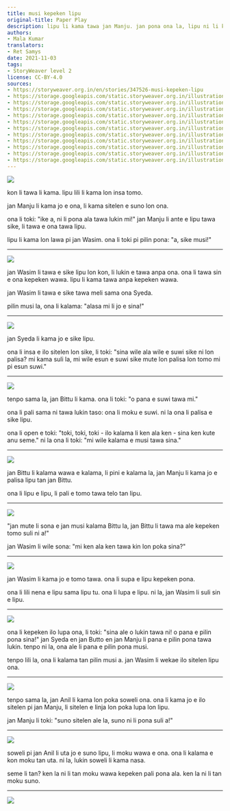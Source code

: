 ```yaml
---
title: musi kepeken lipu
original-title: Paper Play
description: lipu li kama tawa jan Manju. jan pona ona la, lipu ni li kama ijo ante.
authors:
- Mala Kumar
translators:
- Ret Samys
date: 2021-11-03
tags:
- StoryWeaver level 2
license: CC-BY-4.0
sources:
- https://storyweaver.org.in/en/stories/347526-musi-kepeken-lipu
- https://storage.googleapis.com/static.storyweaver.org.in/illustration_crops/1866/size7/abb5d13f72dd864a0b469e58b88bf0ef.jpg
- https://storage.googleapis.com/static.storyweaver.org.in/illustration_crops/1867/size7/87fdef913f3105a7d5f7097ac80ffbdb.jpg
- https://storage.googleapis.com/static.storyweaver.org.in/illustration_crops/1868/size7/e146dde722f5ab15101ec881911b138f.jpg
- https://storage.googleapis.com/static.storyweaver.org.in/illustration_crops/1869/size7/91db9351f8946e3ddfefc0b0c0b1a7cc.jpg
- https://storage.googleapis.com/static.storyweaver.org.in/illustration_crops/1870/size7/0e20d8dccaf08bf4507134f464260200.jpg
- https://storage.googleapis.com/static.storyweaver.org.in/illustration_crops/1871/size7/40ece528f64e3540654f392d082f7fd4.jpg
- https://storage.googleapis.com/static.storyweaver.org.in/illustration_crops/1872/size7/43fd2c08ca69cd16486309666db9eccd.jpg
- https://storage.googleapis.com/static.storyweaver.org.in/illustration_crops/1873/size7/644128ba4168f4133ee9c69684b24cd4.jpg
- https://storage.googleapis.com/static.storyweaver.org.in/illustration_crops/1874/size7/4e893a2a50740056fc05618df94d9fb0.jpg
- https://storage.googleapis.com/static.storyweaver.org.in/illustration_crops/1875/size7/9bb3a6d3bd23e0d0c2129d78450d6f81.jpg
- https://storage.googleapis.com/static.storyweaver.org.in/illustration_crops/1876/size7/18c5cc8bef12da89917560f58a1bff20.jpg
---
```


![](https://storage.googleapis.com/static.storyweaver.org.in/illustration_crops/1866/size7/abb5d13f72dd864a0b469e58b88bf0ef.jpg)

kon li tawa li kama. lipu lili li kama lon insa tomo.

jan Manju li kama jo e ona, li kama sitelen e suno lon ona.

ona li toki: "ike a, ni li pona ala tawa lukin mi!" jan Manju li ante e lipu tawa sike, li tawa e ona tawa lipu.

lipu li kama lon lawa pi jan Wasim. ona li toki pi pilin pona: "a, sike musi!"

---

![](https://storage.googleapis.com/static.storyweaver.org.in/illustration_crops/1867/size7/87fdef913f3105a7d5f7097ac80ffbdb.jpg)

jan Wasim li tawa e sike lipu lon kon, li lukin e tawa anpa ona. ona li tawa sin e ona kepeken wawa. lipu li kama tawa anpa kepeken wawa.

jan Wasim li tawa e sike tawa meli sama ona Syeda.

pilin musi la, ona li kalama: "alasa mi li jo e sina!"

---

![](https://storage.googleapis.com/static.storyweaver.org.in/illustration_crops/1868/size7/e146dde722f5ab15101ec881911b138f.jpg)

jan Syeda li kama jo e sike lipu.

ona li insa e ilo sitelen lon sike, li toki: "sina wile ala wile e suwi sike ni lon palisa? mi kama suli la, mi wile esun e suwi sike mute lon palisa lon tomo mi pi esun suwi."

---

![](https://storage.googleapis.com/static.storyweaver.org.in/illustration_crops/1869/size7/91db9351f8946e3ddfefc0b0c0b1a7cc.jpg)

tenpo sama la, jan Bittu li kama. ona li toki: "o pana e suwi tawa mi."

ona li pali sama ni tawa lukin taso: ona li moku e suwi. ni la ona li palisa e sike lipu.

ona li open e toki: "toki, toki, toki - ilo kalama li ken ala ken - sina ken kute anu seme." ni la ona li toki: "mi wile kalama e musi tawa sina."

---

![](https://storage.googleapis.com/static.storyweaver.org.in/illustration_crops/1870/size7/0e20d8dccaf08bf4507134f464260200.jpg)

jan Bittu li kalama wawa e kalama, li pini e kalama la, jan Manju li kama jo e palisa lipu tan jan Bittu.

ona li lipu e lipu, li pali e tomo tawa telo tan lipu.

---

![](https://storage.googleapis.com/static.storyweaver.org.in/illustration_crops/1871/size7/40ece528f64e3540654f392d082f7fd4.jpg)

"jan mute li sona e jan musi kalama Bittu la, jan Bittu li tawa ma ale kepeken tomo suli ni a!"

jan Wasim li wile sona: "mi ken ala ken tawa kin lon poka sina?"

---

![](https://storage.googleapis.com/static.storyweaver.org.in/illustration_crops/1872/size7/43fd2c08ca69cd16486309666db9eccd.jpg)

jan Wasim li kama jo e tomo tawa. ona li supa e lipu kepeken pona.

ona li lili nena e lipu sama lipu tu. ona li lupa e lipu. ni la, jan Wasim li suli sin e lipu.

---

![](https://storage.googleapis.com/static.storyweaver.org.in/illustration_crops/1873/size7/644128ba4168f4133ee9c69684b24cd4.jpg)

ona li kepeken ilo lupa ona, li toki: "sina ale o lukin tawa ni! o pana e pilin pona sina!" jan Syeda en jan Butto en jan Manju li pana e pilin pona tawa lukin. tenpo ni la, ona ale li pana e pilin pona musi.

tenpo lili la, ona li kalama tan pilin musi a. jan Wasim li wekae ilo sitelen lipu ona.

---

![](https://storage.googleapis.com/static.storyweaver.org.in/illustration_crops/1874/size7/4e893a2a50740056fc05618df94d9fb0.jpg)

tenpo sama la, jan Anil li kama lon poka soweli ona. ona li kama jo e ilo sitelen pi jan Manju, li sitelen e linja lon poka lupa lon lipu.

jan Manju li toki: "suno sitelen ale la, suno ni li pona suli a!"

---

![](https://storage.googleapis.com/static.storyweaver.org.in/illustration_crops/1875/size7/9bb3a6d3bd23e0d0c2129d78450d6f81.jpg)

soweli pi jan Anil li uta jo e suno lipu, li moku wawa e ona. ona li kalama e kon moku tan uta. ni la, lukin soweli li kama nasa.

seme li tan? ken la ni li tan moku wawa kepeken pali pona ala. ken la ni li tan moku suno.

---

![](https://storage.googleapis.com/static.storyweaver.org.in/illustration_crops/1876/size7/18c5cc8bef12da89917560f58a1bff20.jpg)


